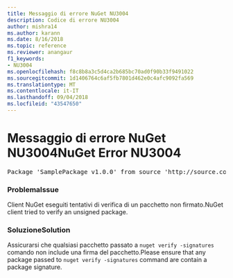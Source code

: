 ```yaml
---
title: Messaggio di errore NuGet NU3004
description: Codice di errore NU3004
author: mishra14
ms.author: karann
ms.date: 8/16/2018
ms.topic: reference
ms.reviewer: anangaur
f1_keywords:
- NU3004
ms.openlocfilehash: f8c8b8a3c5d4ca2b685bc70ad0f90b33f9491022
ms.sourcegitcommit: 1d1406764c6af5fb7801d462e0c4afc9092fa569
ms.translationtype: MT
ms.contentlocale: it-IT
ms.lasthandoff: 09/04/2018
ms.locfileid: "43547650"
---
```

# <a name="nuget-error-nu3004"></a><span data-ttu-id="b54a7-103">Messaggio di errore NuGet NU3004</span><span class="sxs-lookup"><span data-stu-id="b54a7-103">NuGet Error NU3004</span></span>

<pre>Package 'SamplePackage v1.0.0' from source 'http://source.com/index.json': The package is not signed.</pre>

### <a name="issue"></a><span data-ttu-id="b54a7-104">Problema</span><span class="sxs-lookup"><span data-stu-id="b54a7-104">Issue</span></span>

<span data-ttu-id="b54a7-105">Client NuGet eseguiti tentativi di verifica di un pacchetto non firmato.</span><span class="sxs-lookup"><span data-stu-id="b54a7-105">NuGet client tried to verify an unsigned package.</span></span>


### <a name="solution"></a><span data-ttu-id="b54a7-106">Soluzione</span><span class="sxs-lookup"><span data-stu-id="b54a7-106">Solution</span></span>

<span data-ttu-id="b54a7-107">Assicurarsi che qualsiasi pacchetto passato a `nuget verify -signatures` comando non include una firma del pacchetto.</span><span class="sxs-lookup"><span data-stu-id="b54a7-107">Please ensure that any package passed to `nuget verify -signatures` command are contain a package signature.</span></span>


